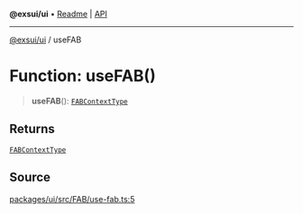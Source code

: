 **@exsui/ui** • [Readme](../README.md) \| [API](../globals.md)

***

[@exsui/ui](../README.md) / useFAB

# Function: useFAB()

> **useFAB**(): [`FABContextType`](../interfaces/FABContextType.md)

## Returns

[`FABContextType`](../interfaces/FABContextType.md)

## Source

[packages/ui/src/FAB/use-fab.ts:5](https://github.com/dirheimerb/exsui/blob/c97dab6/packages/ui/src/FAB/use-fab.ts#L5)
